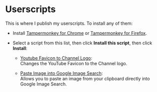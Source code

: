 # Userscripts

This is where I publish my userscripts.  To install any of them:

- Install [Tampermonkey for Chrome](https://chrome.google.com/webstore/detail/tampermonkey/dhdgffkkebhmkfjojejmpbldmpobfkfo?hl=en)
or [Tampermonkey for Firefox](https://addons.mozilla.org/en-US/firefox/addon/tampermonkey/).

- Select a script from this list, then click **Install this script**, then click **Install**:

  - [Youtube Favicon to Channel Logo](https://openuserjs.org/scripts/KartikSoneji/YouTube_Favicon_to_Channel_logo):  
    Changes the YouTube Favicon to the Channel logo.

  - [Paste Image into Google Image Search](https://openuserjs.org/scripts/KartikSoneji/Paste_Image_into_Google_Image_Search):  
    Allows you to paste an image from your clipboard directly into Google Image Search.

